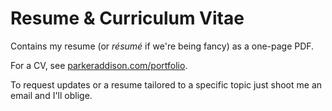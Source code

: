 # Resume & Curriculum Vitae

Contains my resume (or *résumé* if we're being fancy) as a one-page PDF.

For a CV, see [parkeraddison.com/portfolio](https://parkeraddison.com/portfolio).

To request updates or a resume tailored to a specific topic just shoot me an email and I'll oblige.